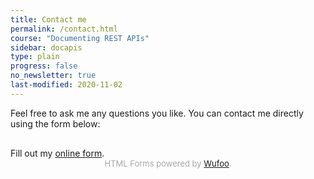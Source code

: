 ```yaml
---
title: Contact me
permalink: /contact.html
course: "Documenting REST APIs"
sidebar: docapis
type: plain
progress: false
no_newsletter: true
last-modified: 2020-11-02
---
```


Feel free to ask me any questions you like. You can contact me directly using the form below:

<div style="margin-top:30px;"></div>

<div style="margin-bottom:15px; padding-bottom:10px;">
<div id="wufoo-mlxbnfd14yabfn">
  Fill out my <a href="https://idratherbewriting.wufoo.com/forms/mlxbnfd14yabfn">online form</a>.
</div>
<div id="wuf-adv" style="font-family:inherit;font-size: small;color:#a7a7a7;text-align:center;display:block;">HTML Forms powered by <a href="http://www.wufoo.com">Wufoo</a>.</div>
<script type="text/javascript">var mlxbnfd14yabfn;(function(d, t) {
  var s = d.createElement(t), options = {
    'userName':'idratherbewriting',
    'formHash':'mlxbnfd14yabfn',
    'autoResize':true,
    'height':'660',
    'async':true,
    'host':'wufoo.com',
    'header':'show',
    'ssl':true};
  s.src = ('https:' == d.location.protocol ? 'https://' : 'http://') + 'www.wufoo.com/scripts/embed/form.js';
  s.onload = s.onreadystatechange = function() {
    var rs = this.readyState; if (rs) if (rs != 'complete') if (rs != 'loaded') return;
    try { mlxbnfd14yabfn = new WufooForm();mlxbnfd14yabfn.initialize(options);mlxbnfd14yabfn.display(); } catch (e) {}};
  var scr = d.getElementsByTagName(t)[0], par = scr.parentNode; par.insertBefore(s, scr);
})(document, 'script');</script>

</div>
